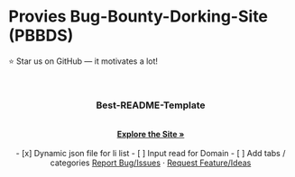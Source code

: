# Provies Bug-Bounty-Dorking-Site (PBBDS)

:star: Star us on GitHub — it motivates a lot!

<br />
<p align="center">
  <a href="">
  </a>

  <h3 align="center">Best-README-Template</h3>

  <p align="center">
    <br />
    <a href="https://provie.github.io/Provies-Bug-Bounty-Dorking-Site-PBBDS/"><strong>Explore the Site »</strong></a>
    <br />
    <br />
    - [x] Dynamic json file for li list
    - [ ] Input read for Domain
    - [ ] Add tabs / categories 
    <a href="https://github.com/provie/Provies-Bug-Bounty-Dorking-Site-PBBDS/issues/new">Report Bug/Issues</a>
    ·
    <a href="https://github.com/provie/Provies-Bug-Bounty-Dorking-Site-PBBDS/discussions/new">Request Feature/Ideas</a>
  </p>
</p>
